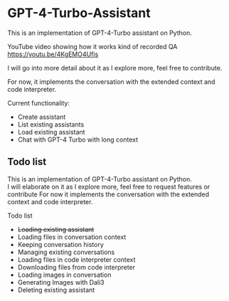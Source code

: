 # GPT-4-Turbo-Assistant 

This is an implementation of GPT-4-Turbo assistant on Python.

YouTube video showing how it works kind of recorded QA https://youtu.be/4KgEMO4Ufis

I will go into more detail about it as I explore more, feel free to contribute.

For now, it implements the conversation with the extended context and code interpreter.

Current functionality:

* Create assistant
* List existing assistants
* Load existing assistant
* Chat with GPT-4 Turbo with long context

## Todo list
This is an implementation of GPT-4-Turbo assistant on Python.  
I will elaborate on it as I explore more, feel free to request features or contribute For now it implements the conversation with the extended context and code interpreter.

Todo list

* ~~Loading existing assistant~~
* Loading files in conversation context
* Keeping conversation history
* Managing existing conversations
* Loading files in code interpreter context
* Downloading files from code interpreter
* Loading images in conversation
* Generating Images with Dali3
* Deleting existing assistant
